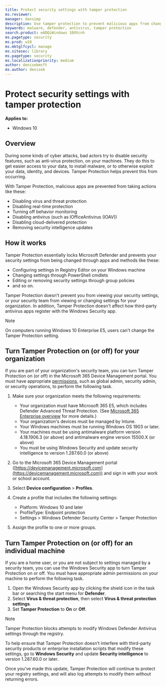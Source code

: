 ```yaml
---
title: Protect security settings with tamper protection
ms.reviewer: 
manager: dansimp
description: Use tamper protection to prevent malicious apps from changing important security settings.
keywords: malware, defender, antivirus, tamper protection
search.product: eADQiWindows 10XVcnh
ms.pagetype: security
ms.prod: w10
ms.mktglfcycl: manage
ms.sitesec: library
ms.pagetype: security
ms.localizationpriority: medium
author: denisebmsft
ms.author: deniseb
---
```


# Protect security settings with tamper protection

**Applies to:**

- Windows 10

## Overview

During some kinds of cyber attacks, bad actors try to disable security features, such as anti-virus protection, on your machines. They do this to get easier access to your data, to install malware, or to otherwise exploit your data, identity, and devices. Tamper Protection helps prevent this from occurring. 

With Tamper Protection, malicious apps are prevented from taking actions like these:
- Disabling virus and threat protection
- Disabling real-time protection
- Turning off behavior monitoring
- Disabling antivirus (such as IOfficeAntivirus (IOAV))
- Disabling cloud-delivered protection
- Removing security intelligence updates

## How it works

 Tamper Protection essentially locks Microsoft Defender and prevents your security settings from being changed through apps and methods like these:
- Configuring settings in Registry Editor on your Windows machine 
- Changing settings through PowerShell cmdlets
- Editing or removing security settings through group policies
- and so on.

Tamper Protection doesn't prevent you from viewing your security settings, or your security team from viewing or changing settings for your organization. In addition, Tamper Protection doesn't affect how third-party antivirus apps register with the Windows Security app.

> [!NOTE]
> On computers running Windows 10 Enterprise E5, users can't change the Tamper Protection setting.

## Turn Tamper Protection on (or off) for your organization 

If you are part of your organization's security team, you can turn Tamper Protection on (or off) in the Microsoft 365 Device Management portal. You must have appropriate [permissions](../microsoft-defender-atp/assign-portal-access.md), such as global admin, security admin, or security operations, to perform the following task. 

1. Make sure your organization meets the following requirements:

    - Your organization must have Microsoft 365 E5, which includes Defender Advanced Threat Protection. (See [Microsoft 365 Enterprise overview](https://docs.microsoft.com/microsoft-365/enterprise/microsoft-365-overview) for more details.)
    - Your organization's devices must be managed by Intune.
    - Your Windows machines must be running Windows OS 1903 or later.
    - Your machines must be using antimalware platform version  4.18.1906.3 (or above) and antimalware engine version 15500.X (or above)
    - You must be using Windows Security and update security intelligence to version 1.287.60.0 (or above)

2. Go to the Microsoft 365 Device Management portal ([https://devicemanagement.microsoft.com](https://devicemanagement.microsoft.com)) and sign in with your work or school account. 

3. Select **Device configuration** > **Profiles**.

4. Create a profile that includes the following settings:

    - Platform: Windows 10 and later
    - ProfileType: Endpoint protection
    - Settings > Windows Defender Security Center > Tamper Protection 

5. Assign the profile to one or more groups.

## Turn Tamper Protection on (or off) for an individual machine

If you are a home user, or you are not subject to settings managed by a security team, you can use the Windows Security app to turn Tamper Protection on or off. You must have appropriate admin permissions on your machine to perform the following task.

1. Open the Windows Security app by clicking the shield icon in the task bar or searching the start menu for **Defender**.
2. Select **Virus & threat protection**, then select **Virus & threat protection settings**.
3. Set **Tamper Protection** to **On** or **Off**.

> [!NOTE]
> Tamper Protection blocks attempts to modify Windows Defender Antivirus settings through the registry.
> 
> To help ensure that Tamper Protection doesn’t interfere with third-party security products or enterprise installation scripts that modify these settings, go to **Windows Security** and update **Security intelligence** to version 1.287.60.0 or later.
> 
> Once you’ve made this update, Tamper Protection will continue to protect your registry settings, and will also log attempts to modify them without returning errors.
